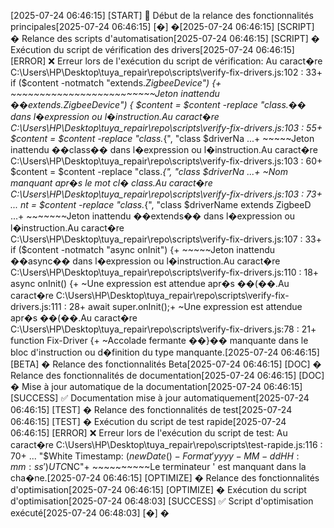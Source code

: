 [2025-07-24 06:46:15] [START] 🚀 Début de la relance des fonctionnalités principales[2025-07-24 06:46:15] [�] �[2025-07-24 06:46:15] [SCRIPT] � Relance des scripts d'automatisation[2025-07-24 06:46:15] [SCRIPT] � Exécution du script de vérification des drivers[2025-07-24 06:46:15] [ERROR] ❌ Erreur lors de l'exécution du script de vérification: Au caract�re C:\Users\HP\Desktop\tuya_repair\repo\scripts\verify-fix-drivers.js:102 : 33+ if ($content -notmatch "extends.*ZigbeeDevice") {+ ~~~~~~~~~~~~~~~~~~~~~~~~~Jeton inattendu ��extends.*ZigbeeDevice") { $content = $content -replace "class.*�� dans l�expression ou l�instruction.Au caract�re C:\Users\HP\Desktop\tuya_repair\repo\scripts\verify-fix-drivers.js:103 : 55+ $content = $content -replace "class.*{", "class $driverNa ...+ ~~~~~Jeton inattendu ��class�� dans l�expression ou l�instruction.Au caract�re C:\Users\HP\Desktop\tuya_repair\repo\scripts\verify-fix-drivers.js:103 : 60+ $content = $content -replace "class.*{", "class $driverNa ...+ ~Nom manquant apr�s le mot cl� class.Au caract�re C:\Users\HP\Desktop\tuya_repair\repo\scripts\verify-fix-drivers.js:103 : 73+ ... nt = $content -replace "class.*{", "class $driverName extends ZigbeeD ...+ ~~~~~~~Jeton inattendu ��extends�� dans l�expression ou l�instruction.Au caract�re C:\Users\HP\Desktop\tuya_repair\repo\scripts\verify-fix-drivers.js:107 : 33+ if ($content -notmatch "async onInit") {+ ~~~~~Jeton inattendu ��async�� dans l�expression ou l�instruction.Au caract�re C:\Users\HP\Desktop\tuya_repair\repo\scripts\verify-fix-drivers.js:110 : 18+ async onInit() {+ ~Une expression est attendue apr�s ��(��.Au caract�re C:\Users\HP\Desktop\tuya_repair\repo\scripts\verify-fix-drivers.js:111 : 28+ await super.onInit();+ ~Une expression est attendue apr�s ��(��.Au caract�re C:\Users\HP\Desktop\tuya_repair\repo\scripts\verify-fix-drivers.js:78 : 21+ function Fix-Driver {+ ~Accolade fermante ��}�� manquante dans le bloc d'instruction ou d�finition du type manquante.[2025-07-24 06:46:15] [BETA] � Relance des fonctionnalités Beta[2025-07-24 06:46:15] [DOC] � Relance des fonctionnalités de documentation[2025-07-24 06:46:15] [DOC] � Mise à jour automatique de la documentation[2025-07-24 06:46:15] [SUCCESS] ✅ Documentation mise à jour automatiquement[2025-07-24 06:46:15] [TEST] � Relance des fonctionnalités de test[2025-07-24 06:46:15] [TEST] � Exécution du script de test rapide[2025-07-24 06:46:15] [ERROR] ❌ Erreur lors de l'exécution du script de test: Au caract�re C:\Users\HP\Desktop\tuya_repair\repo\scripts\test-rapide.js:116 : 70+ ... "$White Timestamp: $(new Date() -Format 'yyyy-MM-dd HH:mm:ss') UTC$NC"+ ~~~~~~~~~~Le terminateur ' est manquant dans la cha�ne.[2025-07-24 06:46:15] [OPTIMIZE] � Relance des fonctionnalités d'optimisation[2025-07-24 06:46:15] [OPTIMIZE] � Exécution du script d'optimisation[2025-07-24 06:48:03] [SUCCESS] ✅ Script d'optimisation exécuté[2025-07-24 06:48:03] [�] �